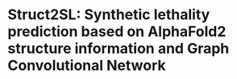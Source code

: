 # Struct2SL: Synthetic lethality prediction based on AlphaFold2 structure information and Graph Convolutional Network
